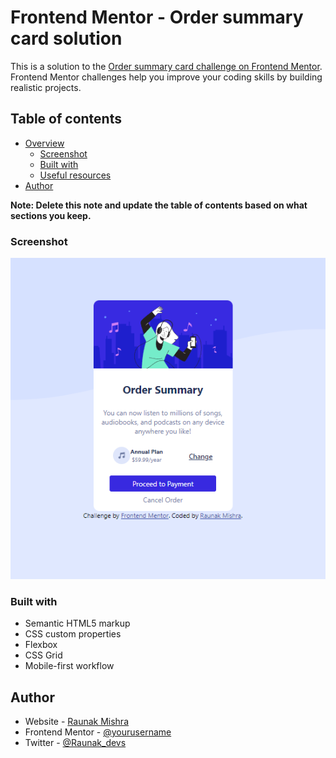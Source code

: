 # Frontend Mentor - Order summary card solution

This is a solution to the [Order summary card challenge on Frontend Mentor](https://www.frontendmentor.io/challenges/order-summary-component-QlPmajDUj). Frontend Mentor challenges help you improve your coding skills by building realistic projects. 

## Table of contents

- [Overview](#overview)
  - [Screenshot](#screenshot)
  - [Built with](#built-with)
  - [Useful resources](#useful-resources)
- [Author](#author)


**Note: Delete this note and update the table of contents based on what sections you keep.**


### Screenshot

![](./images/Annotation%202023-06-10%20204537.png)



### Built with

- Semantic HTML5 markup
- CSS custom properties
- Flexbox
- CSS Grid
- Mobile-first workflow


## Author

- Website - [Raunak Mishra](https://www.github.com/raunak-mshraa/)
- Frontend Mentor - [@yourusername](https://www.frontendmentor.io/profile/yourusername)
- Twitter - [@Raunak_devs](https://www.twitter.com/Raunak_devs)

